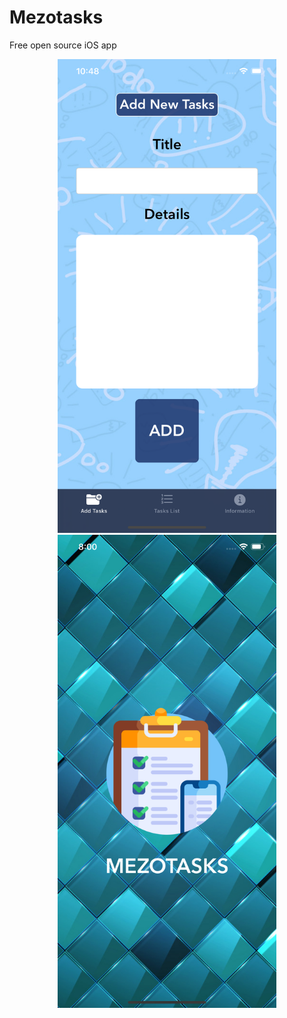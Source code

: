 # Mezotasks
Free open source iOS app
<p align="center">
  <img src="https://github.com/karimov8899/Mezotasks/blob/master/Screenshots/Simulator%20Screen%20Shot%20-%20iPhone%2011%20Pro%20Max%20-%202020-05-15%20at%2010.48.22.png" width="350" title="hover text">
  <img src="https://github.com/karimov8899/Mezotasks/blob/master/Screenshots/Simulator%20Screen%20Shot%20-%20iPhone%2011%20Pro%20Max%20-%202020-05-14%20at%2020.00.26.png" width="350" alt="accessibility text">
</p>
